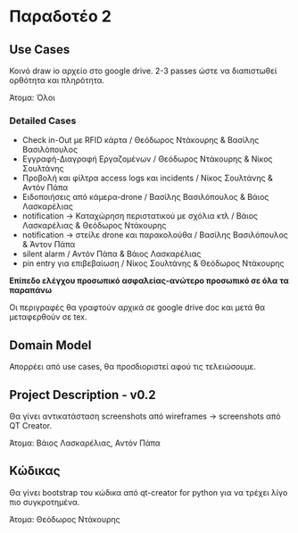 # Παραδοτέο 2

## Use Cases
Κοινό draw io αρχείο στο google drive. 2-3 passes ώστε να διαπιστωθεί ορθότητα και πληρότητα.

Άτομα: Όλοι

### Detailed Cases

- Check in-Out με RFID κάρτα / Θεόδωρος Ντάκουρης & Βασίλης Βασιλόπουλος
- Εγγραφή-Διαγραφή Εργαζομένων / Θεόδωρος Ντάκουρης & Νίκος Σουλτάνης
- Προβολή και φίλτρα access logs και incidents / Νίκος Σουλτάνης & Αντόν Πάπα
- Ειδοποιήσεις από κάμερα-drone / Βασίλης Βασιλόπουλος & Βάιος Λασκαρέλιας
- notification -> Καταχώρηση περιστατικού με σχόλια κτλ / Βάιος Λασκαρέλιας & Θεόδωρος Ντάκουρης
- notification -> στείλε drone και παρακολούθα / Βασίλης Βασιλόπουλος & Άντον Πάπα
- silent alarm / Αντόν Πάπα & Βάιος Λασκαρέλιας
- pin entry για επιβεβαίωση / Νίκος Σουλτάνης & Θεόδωρος Ντάκουρης

**Επίπεδο ελέγχου προσωπικό ασφαλείας-ανώτερο προσωπικό σε όλα τα παραπάνω**

Οι περιγραφές θα γραφτούν αρχικά σε google drive doc και μετά θα μεταφερθούν σε tex.

## Domain Model
Απορρέει από use cases, θα προσδιοριστεί αφού τις τελειώσουμε.

## Project Description - v0.2
Θα γίνει αντικατάσταση screenshots από wireframes -> screenshots από QT Creator.

Άτομα: Βάιος Λασκαρέλιας, Αντόν Πάπα

## Κώδικας
Θα γίνει bootstrap του κώδικα από qt-creator for python για να τρέχει λίγο πιο συγκροτημένα.

Άτομα: Θεόδωρος Ντάκουρης
